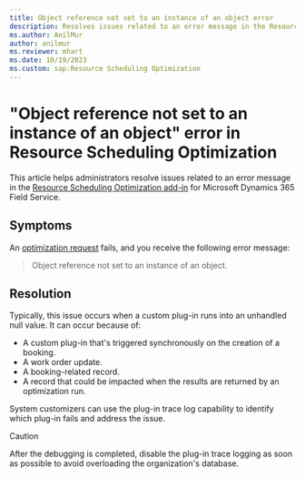 ```yaml
---
title: Object reference not set to an instance of an object error
description: Resolves issues related to an error message in the Resource Scheduling Optimization add-in for Dynamics 365 Field Service.
ms.author: AnilMur
author: anilmur
ms.reviewer: mhart
ms.date: 10/19/2023
ms.custom: sap:Resource Scheduling Optimization
---
```

# "Object reference not set to an instance of an object" error in Resource Scheduling Optimization

This article helps administrators resolve issues related to an error message in the [Resource Scheduling Optimization add-in](/dynamics365/field-service/rso-overview) for Microsoft Dynamics 365 Field Service.

## Symptoms

An [optimization request](/dynamics365/field-service/rso-schedule-optimization#monitoring-optimization-requests) fails, and you receive the following error message:

> Object reference not set to an instance of an object.

## Resolution

Typically, this issue occurs when a custom plug-in runs into an unhandled null value. It can occur because of:

- A custom plug-in that's triggered synchronously on the creation of a booking.
- A work order update.
- A booking-related record.
- A record that could be impacted when the results are returned by an optimization run.

System customizers can use the plug-in trace log capability to identify which plug-in fails and address the issue.

> [!CAUTION]
> After the debugging is completed, disable the plug-in trace logging as soon as possible to avoid overloading the organization's database.

